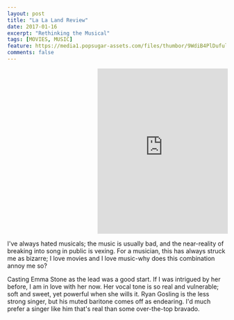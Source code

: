 ```yaml
---
layout: post
title: "La La Land Review"
date: 2017-01-16
excerpt: "Rethinking the Musical"
tags: [MOVIES, MUSIC]
feature: https://media1.popsugar-assets.com/files/thumbor/9WdiB4PlDufulnnfDWSA4RRZd0Y/fit-in/1024x1024/filters:format_auto-!!-:strip_icc-!!-/2016/12/07/820/n/1922283/netimgzw5xt6/i/You-Love-Jazz-Now-Composer-Justin-Hurwitz.jpg
comments: false
---
```


  <iframe  src="https://embed.spotify.com/?uri=spotify:track:6XQHlsNu6so4PdglFkJQRJ" width="300" height="380" frameborder="0" allowtransparency="true" style="margin-left:13rem;"></iframe>


I've always hated musicals; the music is usually bad, and the near-reality of breaking into song in public is vexing. For a musician, this has always struck me as bizarre; I love movies and I love music-why does this combination annoy me so?

Casting Emma Stone as the lead was a good start. If I was intrigued by her before, I am in love with her now. Her vocal tone is so real and vulnerable; soft and sweet, yet powerful when she wills it. Ryan Gosling is the less strong singer, but his muted baritone comes off as endearing. I'd much prefer a singer like him that's real than some over-the-top bravado.
